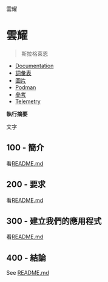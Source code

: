 雲耀

# 雲耀

> 斯拉格萊恩

-   [Documentation](./DOCUMENTATION.md)
-   [詞彙表](./GLOSSARY.md)
-   [圖片](./IMAGES.md)
-   [Podman](./PODMAN.md)
-   [參考](./REFERENCES.md)
-   [Telemetry](./TELEMETRY.md)

**執行摘要**

文字

## 100 - 簡介

看[README.md](./100/README.md)

## 200 - 要求

看[README.md](./200/README.md)

## 300 - 建立我們的應用程式

看[README.md](./300/README.md)

## 400 - 結論

See [README.md](./400/README.md)
